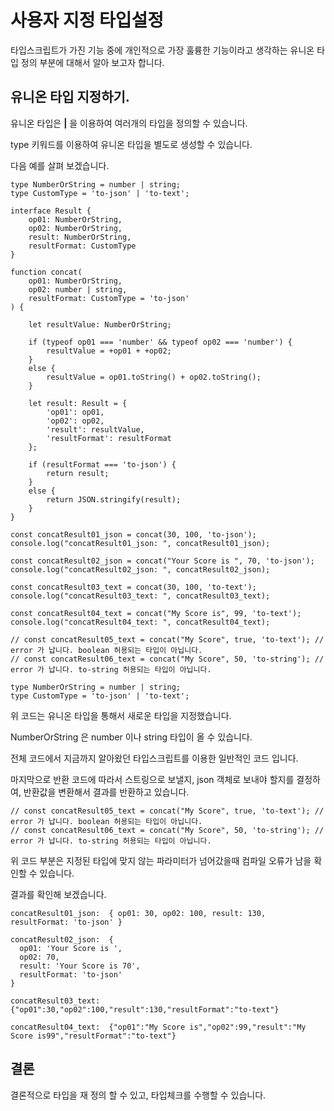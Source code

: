 # 사용자 지정 타입설정

타입스크립트가 가진 기능 중에 개인적으로 가장 훌륭한 기능이라고 생각하는 유니온 타입 정의 부분에 대해서 알아 보고자 합니다. 

## 유니온 타입 지정하기. 

유니온 타입은 **|** 을 이용하여 여러개의 타입을 정의할 수 있습니다. 

type 키워드를 이용하여 유니온 타입을 별도로 생성할 수 있습니다. 

다음 예를 살펴 보겠습니다. 

```
type NumberOrString = number | string;
type CustomType = 'to-json' | 'to-text';

interface Result {
    op01: NumberOrString,
    op02: NumberOrString,
    result: NumberOrString,
    resultFormat: CustomType
}

function concat(
    op01: NumberOrString,
    op02: number | string,
    resultFormat: CustomType = 'to-json'
) {

    let resultValue: NumberOrString;

    if (typeof op01 === 'number' && typeof op02 === 'number') {
        resultValue = +op01 + +op02;    
    }
    else {
        resultValue = op01.toString() + op02.toString();
    }

    let result: Result = {
        'op01': op01,
        'op02': op02,
        'result': resultValue,
        'resultFormat': resultFormat
    };    

    if (resultFormat === 'to-json') {
        return result;
    }
    else {
        return JSON.stringify(result);
    }
}

const concatResult01_json = concat(30, 100, 'to-json');
console.log("concatResult01_json: ", concatResult01_json);

const concatResult02_json = concat("Your Score is ", 70, 'to-json');
console.log("concatResult02_json: ", concatResult02_json);

const concatResult03_text = concat(30, 100, 'to-text');
console.log("concatResult03_text: ", concatResult03_text);

const concatResult04_text = concat("My Score is", 99, 'to-text');
console.log("concatResult04_text: ", concatResult04_text);

// const concatResult05_text = concat("My Score", true, 'to-text'); // error 가 납니다. boolean 허용되는 타입이 아닙니다. 
// const concatResult06_text = concat("My Score", 50, 'to-string'); // error 가 납니다. to-string 허용되는 타입이 아닙니다. 

```

```
type NumberOrString = number | string;
type CustomType = 'to-json' | 'to-text';
```

위 코드는 유니온 타입을 통해서 새로운 타입을 지정했습니다. 

NumberOrString 은 number 이나 string 타입이 올 수 있습니다. 

전체 코드에서 지금까지 알아왔던 타입스크립트를 이용한 일반적인 코드 입니다. 

마지막으로 반환 코드에 따라서 스트링으로 보낼지, json 객체로 보내야 할지를 결정하여, 반환값을 변환해서 결과를 반환하고 있습니다. 

```
// const concatResult05_text = concat("My Score", true, 'to-text'); // error 가 납니다. boolean 허용되는 타입이 아닙니다. 
// const concatResult06_text = concat("My Score", 50, 'to-string'); // error 가 납니다. to-string 허용되는 타입이 아닙니다. 
```

위 코드 부분은 지정된 타입에 맞지 않는 파라미터가 넘어갔을때 컴파일 오류가 남을 확인할 수 있습니다. 


결과를 확인해 보겠습니다. 

```
concatResult01_json:  { op01: 30, op02: 100, result: 130, resultFormat: 'to-json' }

concatResult02_json:  {
  op01: 'Your Score is ',
  op02: 70,
  result: 'Your Score is 70',
  resultFormat: 'to-json'
}

concatResult03_text:  {"op01":30,"op02":100,"result":130,"resultFormat":"to-text"}

concatResult04_text:  {"op01":"My Score is","op02":99,"result":"My Score is99","resultFormat":"to-text"}
```

## 결론

결론적으로 타입을 재 정의 할 수 있고, 타입체크를 수행할 수 있습니다. 

